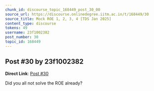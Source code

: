 ```yaml
---
chunk_id: discourse_topic_168449_post_30_00
source_url: https://discourse.onlinedegree.iitm.ac.in/t/168449/30
source_title: Mock ROE 1, 2, 3, 4 [TDS Jan 2025]
content_type: discourse
tokens: 49
username: 23f1002382
post_number: 30
topic_id: 168449
---
```


## Post #30 by 23f1002382

**Direct Link**: [Post #30](https://discourse.onlinedegree.iitm.ac.in/t/168449/30)

Did you all not solve the ROE already?
